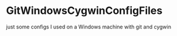 GitWindowsCygwinConfigFiles
===========================

just some configs I used on a Windows machine with git and cygwin
